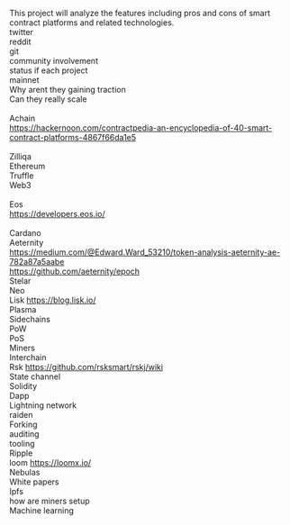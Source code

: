 This project will analyze the features including pros and cons of smart contract platforms and related technologies.
<br/>
twitter
<br/>
reddit
<br/>
git
<br/>
community involvement
<br/>
status if each project
<br/>
mainnet
<br/>
Why arent they gaining traction
<br/>
Can they really scale
<br/>
<br/>
Achain
<br/>
https://hackernoon.com/contractpedia-an-encyclopedia-of-40-smart-contract-platforms-4867f66da1e5
<br/>
<br/>
Zilliqa
<br/>
Ethereum
<br/>
Truffle
<br/>
Web3
<br/>
<br/>
Eos
<br/>
https://developers.eos.io/
<br/>
<br/>
Cardano
<br/>
Aeternity
<br/>
https://medium.com/@Edward.Ward_53210/token-analysis-aeternity-ae-782a87a5aabe
<br/>
https://github.com/aeternity/epoch
<br/>
Stelar
<br/>
Neo
<br/>
Lisk
https://blog.lisk.io/
<br/>
Plasma
<br/>
Sidechains
<br/>
PoW
<br/>
PoS
<br/>
Miners
<br/>
Interchain
<br/>
Rsk
https://github.com/rsksmart/rskj/wiki
<br/>
State channel
<br/>
Solidity
<br/>
Dapp
<br/>
Lightning network
<br/>
raiden
<br/>
Forking
<br/>
auditing
<br/>
tooling
<br/>
Ripple
<br/>
loom
https://loomx.io/
<br/>
Nebulas
<br/>
White papers
<br/>
Ipfs
<br/>
how are miners setup
<br/>
Machine learning